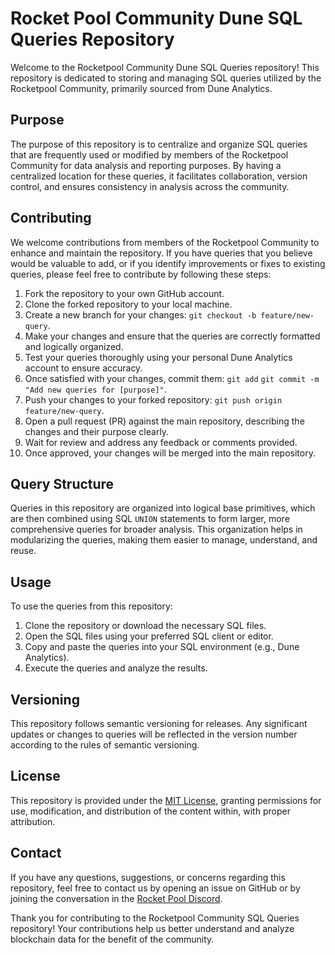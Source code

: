 # Rocket Pool Community Dune SQL Queries Repository

Welcome to the Rocketpool Community Dune SQL Queries repository! This repository is dedicated to storing and managing SQL queries utilized by the Rocketpool Community, primarily sourced from Dune Analytics.

## Purpose

The purpose of this repository is to centralize and organize SQL queries that are frequently used or modified by members of the Rocketpool Community for data analysis and reporting purposes. By having a centralized location for these queries, it facilitates collaboration, version control, and ensures consistency in analysis across the community.

## Contributing

We welcome contributions from members of the Rocketpool Community to enhance and maintain the repository. If you have queries that you believe would be valuable to add, or if you identify improvements or fixes to existing queries, please feel free to contribute by following these steps:

1. Fork the repository to your own GitHub account.
2. Clone the forked repository to your local machine.
3. Create a new branch for your changes: `git checkout -b feature/new-query`.
4. Make your changes and ensure that the queries are correctly formatted and logically organized.
5. Test your queries thoroughly using your personal Dune Analytics account to ensure accuracy.
6. Once satisfied with your changes, commit them:
`git add`
`git commit -m "Add new queries for [purpose]"`.
7. Push your changes to your forked repository: `git push origin feature/new-query`.
8. Open a pull request (PR) against the main repository, describing the changes and their purpose clearly.
9. Wait for review and address any feedback or comments provided.
10. Once approved, your changes will be merged into the main repository.

## Query Structure

Queries in this repository are organized into logical base primitives, which are then combined using SQL `UNION` statements to form larger, more comprehensive queries for broader analysis. This organization helps in modularizing the queries, making them easier to manage, understand, and reuse.

## Usage

To use the queries from this repository:

1. Clone the repository or download the necessary SQL files.
2. Open the SQL files using your preferred SQL client or editor.
3. Copy and paste the queries into your SQL environment (e.g., Dune Analytics).
4. Execute the queries and analyze the results.

## Versioning

This repository follows semantic versioning for releases. Any significant updates or changes to queries will be reflected in the version number according to the rules of semantic versioning.

## License

This repository is provided under the [MIT License](LICENSE), granting permissions for use, modification, and distribution of the content within, with proper attribution.

## Contact

If you have any questions, suggestions, or concerns regarding this repository, feel free to contact us by opening an issue on GitHub or by joining the conversation in the [Rocket Pool Discord](https://discord.gg/rocketpool).

Thank you for contributing to the Rocketpool Community SQL Queries repository! Your contributions help us better understand and analyze blockchain data for the benefit of the community.
